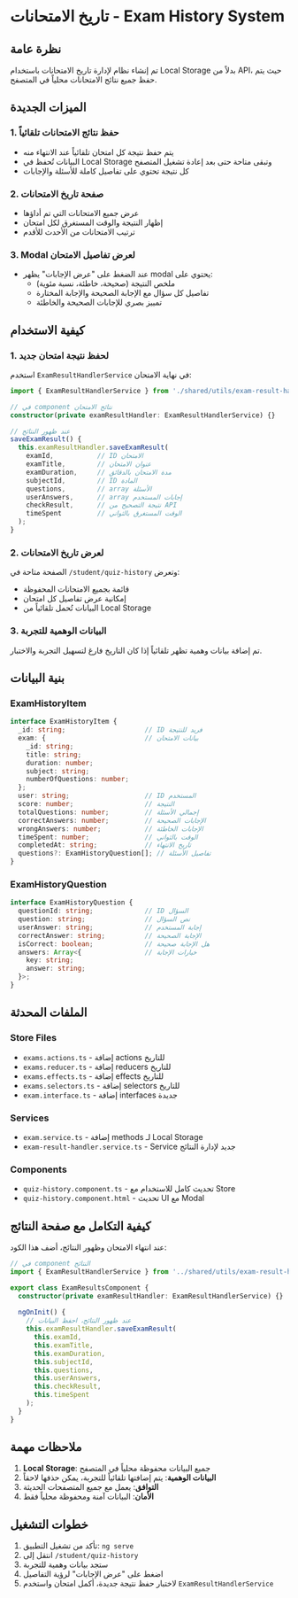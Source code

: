 # تاريخ الامتحانات - Exam History System

## نظرة عامة
تم إنشاء نظام لإدارة تاريخ الامتحانات باستخدام Local Storage بدلاً من API، حيث يتم حفظ جميع نتائج الامتحانات محلياً في المتصفح.

## الميزات الجديدة

### 1. حفظ نتائج الامتحانات تلقائياً
- يتم حفظ نتيجة كل امتحان تلقائياً عند الانتهاء منه
- البيانات تُحفظ في Local Storage وتبقى متاحة حتى بعد إعادة تشغيل المتصفح
- كل نتيجة تحتوي على تفاصيل كاملة للأسئلة والإجابات

### 2. صفحة تاريخ الامتحانات
- عرض جميع الامتحانات التي تم أداؤها
- إظهار النتيجة والوقت المستغرق لكل امتحان
- ترتيب الامتحانات من الأحدث للأقدم

### 3. Modal لعرض تفاصيل الامتحان
- عند الضغط على "عرض الإجابات" يظهر modal يحتوي على:
  - ملخص النتيجة (صحيحة، خاطئة، نسبة مئوية)
  - تفاصيل كل سؤال مع الإجابة الصحيحة والإجابة المختارة
  - تمييز بصري للإجابات الصحيحة والخاطئة

## كيفية الاستخدام

### 1. لحفظ نتيجة امتحان جديد
استخدم `ExamResultHandlerService` في نهاية الامتحان:

```typescript
import { ExamResultHandlerService } from './shared/utils/exam-result-handler.service';

// في component نتائج الامتحان
constructor(private examResultHandler: ExamResultHandlerService) {}

// عند ظهور النتائج
saveExamResult() {
  this.examResultHandler.saveExamResult(
    examId,           // ID الامتحان
    examTitle,        // عنوان الامتحان  
    examDuration,     // مدة الامتحان بالدقائق
    subjectId,        // ID المادة
    questions,        // array الأسئلة
    userAnswers,      // array إجابات المستخدم
    checkResult,      // نتيجة التصحيح من API
    timeSpent         // الوقت المستغرق بالثواني
  );
}
```

### 2. لعرض تاريخ الامتحانات
الصفحة متاحة في `/student/quiz-history` وتعرض:
- قائمة بجميع الامتحانات المحفوظة
- إمكانية عرض تفاصيل كل امتحان
- البيانات تُحمل تلقائياً من Local Storage

### 3. البيانات الوهمية للتجربة
تم إضافة بيانات وهمية تظهر تلقائياً إذا كان التاريخ فارغ لتسهيل التجربة والاختبار.

## بنية البيانات

### ExamHistoryItem
```typescript
interface ExamHistoryItem {
  _id: string;                    // ID فريد للنتيجة
  exam: {                         // بيانات الامتحان
    _id: string;
    title: string;
    duration: number;
    subject: string;
    numberOfQuestions: number;
  };
  user: string;                   // ID المستخدم
  score: number;                  // النتيجة
  totalQuestions: number;         // إجمالي الأسئلة
  correctAnswers: number;         // الإجابات الصحيحة
  wrongAnswers: number;           // الإجابات الخاطئة
  timeSpent: number;              // الوقت بالثواني
  completedAt: string;            // تاريخ الانتهاء
  questions?: ExamHistoryQuestion[]; // تفاصيل الأسئلة
}
```

### ExamHistoryQuestion
```typescript
interface ExamHistoryQuestion {
  questionId: string;             // ID السؤال
  question: string;               // نص السؤال
  userAnswer: string;             // إجابة المستخدم
  correctAnswer: string;          // الإجابة الصحيحة
  isCorrect: boolean;             // هل الإجابة صحيحة
  answers: Array<{                // خيارات الإجابة
    key: string;
    answer: string;
  }>;
}
```

## الملفات المحدثة

### Store Files
- `exams.actions.ts` - إضافة actions للتاريخ
- `exams.reducer.ts` - إضافة reducers للتاريخ  
- `exams.effects.ts` - إضافة effects للتاريخ
- `exams.selectors.ts` - إضافة selectors للتاريخ
- `exam.interface.ts` - إضافة interfaces جديدة

### Services
- `exam.service.ts` - إضافة methods لـ Local Storage
- `exam-result-handler.service.ts` - Service جديد لإدارة النتائج

### Components
- `quiz-history.component.ts` - تحديث كامل للاستخدام مع Store
- `quiz-history.component.html` - تحديث UI مع Modal

## كيفية التكامل مع صفحة النتائج

عند انتهاء الامتحان وظهور النتائج، أضف هذا الكود:

```typescript
// في component النتائج
import { ExamResultHandlerService } from '../shared/utils/exam-result-handler.service';

export class ExamResultsComponent {
  constructor(private examResultHandler: ExamResultHandlerService) {}
  
  ngOnInit() {
    // عند ظهور النتائج، احفظ البيانات
    this.examResultHandler.saveExamResult(
      this.examId,
      this.examTitle,
      this.examDuration,
      this.subjectId,
      this.questions,
      this.userAnswers,
      this.checkResult,
      this.timeSpent
    );
  }
}
```

## ملاحظات مهمة

1. **Local Storage**: جميع البيانات محفوظة محلياً في المتصفح
2. **البيانات الوهمية**: يتم إضافتها تلقائياً للتجربة، يمكن حذفها لاحقاً
3. **التوافق**: يعمل مع جميع المتصفحات الحديثة
4. **الأمان**: البيانات آمنة ومحفوظة محلياً فقط

## خطوات التشغيل

1. تأكد من تشغيل التطبيق: `ng serve`
2. انتقل إلى `/student/quiz-history`
3. ستجد بيانات وهمية للتجربة
4. اضغط على "عرض الإجابات" لرؤية التفاصيل
5. لاختبار حفظ نتيجة جديدة، أكمل امتحان واستخدم `ExamResultHandlerService`